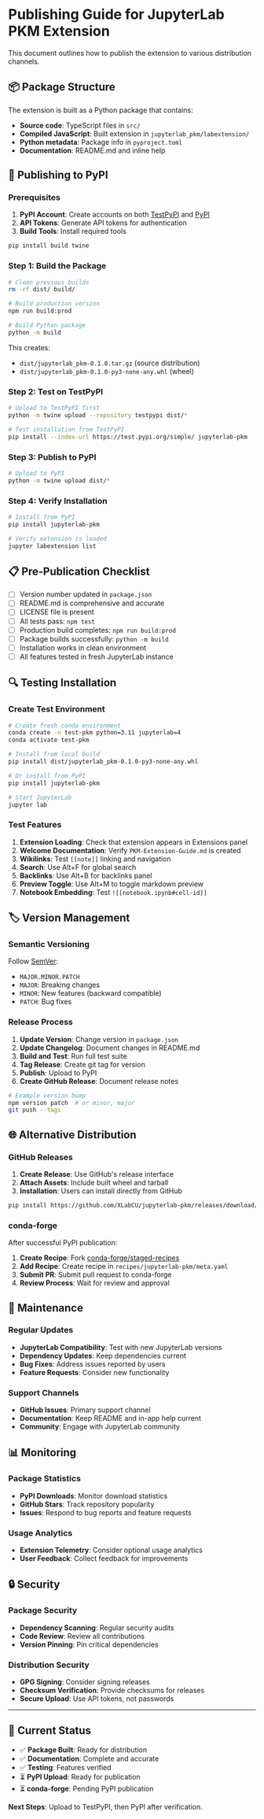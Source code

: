 # Publishing Guide for JupyterLab PKM Extension

This document outlines how to publish the extension to various distribution channels.

## 📦 Package Structure

The extension is built as a Python package that contains:
- **Source code**: TypeScript files in `src/`
- **Compiled JavaScript**: Built extension in `jupyterlab_pkm/labextension/`
- **Python metadata**: Package info in `pyproject.toml`
- **Documentation**: README.md and inline help

## 🚀 Publishing to PyPI

### Prerequisites

1. **PyPI Account**: Create accounts on both [TestPyPI](https://test.pypi.org/) and [PyPI](https://pypi.org/)
2. **API Tokens**: Generate API tokens for authentication
3. **Build Tools**: Install required tools

```bash
pip install build twine
```

### Step 1: Build the Package

```bash
# Clean previous builds
rm -rf dist/ build/

# Build production version
npm run build:prod

# Build Python package
python -m build
```

This creates:
- `dist/jupyterlab_pkm-0.1.0.tar.gz` (source distribution)
- `dist/jupyterlab_pkm-0.1.0-py3-none-any.whl` (wheel)

### Step 2: Test on TestPyPI

```bash
# Upload to TestPyPI first
python -m twine upload --repository testpypi dist/*

# Test installation from TestPyPI
pip install --index-url https://test.pypi.org/simple/ jupyterlab-pkm
```

### Step 3: Publish to PyPI

```bash
# Upload to PyPI
python -m twine upload dist/*
```

### Step 4: Verify Installation

```bash
# Install from PyPI
pip install jupyterlab-pkm

# Verify extension is loaded
jupyter labextension list
```

## 📋 Pre-Publication Checklist

- [ ] Version number updated in `package.json`
- [ ] README.md is comprehensive and accurate
- [ ] LICENSE file is present
- [ ] All tests pass: `npm test`
- [ ] Production build completes: `npm run build:prod`
- [ ] Package builds successfully: `python -m build`
- [ ] Installation works in clean environment
- [ ] All features tested in fresh JupyterLab instance

## 🔍 Testing Installation

### Create Test Environment

```bash
# Create fresh conda environment
conda create -n test-pkm python=3.11 jupyterlab=4
conda activate test-pkm

# Install from local build
pip install dist/jupyterlab_pkm-0.1.0-py3-none-any.whl

# Or install from PyPI
pip install jupyterlab-pkm

# Start JupyterLab
jupyter lab
```

### Test Features

1. **Extension Loading**: Check that extension appears in Extensions panel
2. **Welcome Documentation**: Verify `PKM-Extension-Guide.md` is created
3. **Wikilinks**: Test `[[note]]` linking and navigation
4. **Search**: Use Alt+F for global search
5. **Backlinks**: Use Alt+B for backlinks panel
6. **Preview Toggle**: Use Alt+M to toggle markdown preview
7. **Notebook Embedding**: Test `![[notebook.ipynb#cell-id]]`

## 🏷️ Version Management

### Semantic Versioning

Follow [SemVer](https://semver.org/):
- `MAJOR.MINOR.PATCH`
- `MAJOR`: Breaking changes
- `MINOR`: New features (backward compatible)
- `PATCH`: Bug fixes

### Release Process

1. **Update Version**: Change version in `package.json`
2. **Update Changelog**: Document changes in README.md
3. **Build and Test**: Run full test suite
4. **Tag Release**: Create git tag for version
5. **Publish**: Upload to PyPI
6. **Create GitHub Release**: Document release notes

```bash
# Example version bump
npm version patch  # or minor, major
git push --tags
```

## 🌐 Alternative Distribution

### GitHub Releases

1. **Create Release**: Use GitHub's release interface
2. **Attach Assets**: Include built wheel and tarball
3. **Installation**: Users can install directly from GitHub

```bash
pip install https://github.com/XLabCU/jupyterlab-pkm/releases/download/v0.1.0/jupyterlab_pkm-0.1.0-py3-none-any.whl
```

### conda-forge

After successful PyPI publication:

1. **Create Recipe**: Fork [conda-forge/staged-recipes](https://github.com/conda-forge/staged-recipes)
2. **Add Recipe**: Create recipe in `recipes/jupyterlab-pkm/meta.yaml`
3. **Submit PR**: Submit pull request to conda-forge
4. **Review Process**: Wait for review and approval

## 🔧 Maintenance

### Regular Updates

- **JupyterLab Compatibility**: Test with new JupyterLab versions
- **Dependency Updates**: Keep dependencies current
- **Bug Fixes**: Address issues reported by users
- **Feature Requests**: Consider new functionality

### Support Channels

- **GitHub Issues**: Primary support channel
- **Documentation**: Keep README and in-app help current
- **Community**: Engage with JupyterLab community

## 📊 Monitoring

### Package Statistics

- **PyPI Downloads**: Monitor download statistics
- **GitHub Stars**: Track repository popularity  
- **Issues**: Respond to bug reports and feature requests

### Usage Analytics

- **Extension Telemetry**: Consider optional usage analytics
- **User Feedback**: Collect feedback for improvements

## 🔒 Security

### Package Security

- **Dependency Scanning**: Regular security audits
- **Code Review**: Review all contributions
- **Version Pinning**: Pin critical dependencies

### Distribution Security

- **GPG Signing**: Consider signing releases
- **Checksum Verification**: Provide checksums for releases
- **Secure Upload**: Use API tokens, not passwords

---

## 📝 Current Status

- ✅ **Package Built**: Ready for distribution
- ✅ **Documentation**: Complete and accurate
- ✅ **Testing**: Features verified
- ⏳ **PyPI Upload**: Ready for publication
- ⏳ **conda-forge**: Pending PyPI publication

**Next Steps**: Upload to TestPyPI, then PyPI after verification.
